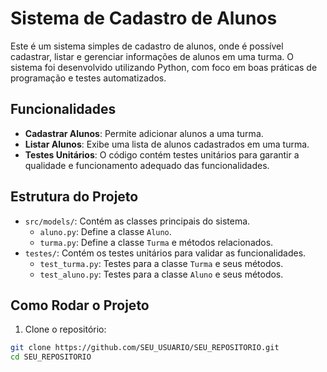 # Sistema de Cadastro de Alunos

Este é um sistema simples de cadastro de alunos, onde é possível cadastrar, listar e gerenciar informações de alunos em uma turma. O sistema foi desenvolvido utilizando Python, com foco em boas práticas de programação e testes automatizados.

## Funcionalidades

- **Cadastrar Alunos**: Permite adicionar alunos a uma turma.
- **Listar Alunos**: Exibe uma lista de alunos cadastrados em uma turma.
- **Testes Unitários**: O código contém testes unitários para garantir a qualidade e funcionamento adequado das funcionalidades.

## Estrutura do Projeto

- `src/models/`: Contém as classes principais do sistema.
  - `aluno.py`: Define a classe `Aluno`.
  - `turma.py`: Define a classe `Turma` e métodos relacionados.
- `testes/`: Contém os testes unitários para validar as funcionalidades.
  - `test_turma.py`: Testes para a classe `Turma` e seus métodos.
  - `test_aluno.py`: Testes para a classe `Aluno` e seus métodos.

## Como Rodar o Projeto

1. Clone o repositório:

```bash
git clone https://github.com/SEU_USUARIO/SEU_REPOSITORIO.git
cd SEU_REPOSITORIO
